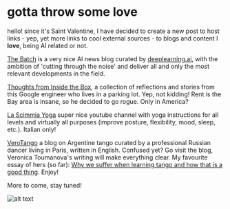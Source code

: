 # gotta throw some love

hello! since it's Saint Valentine, I have decided to create a new post to host links - yep, yet more links to cool external sources - to blogs and content I **love**, being AI related or not. 

[The Batch](https://www.deeplearning.ai/thebatch/?utm_source=social&utm_medium=twitter&utm_campaign=TheBatchAnnouncementAugust132019)
 is a very nice AI news blog curated by [deeplearning.ai](https://www.deeplearning.ai/), with the ambition of 'cutting through the noise' and deliver all and only the most relevant developments in the field.
 
[Thoughts from Inside the Box](https://frominsidethebox.com/), 
a collection of reflections and stories from this Google engineer who lives in a parking lot. Yep, not kidding! 
 Rent is the Bay area is insane, so he decided to go rogue. Only in America?
 
 [La Scimmia Yoga](https://www.youtube.com/user/LaScimmiaYoga) super nice youtube channel with yoga instructions for all levels and 
 virtually all purposes (improve posture, flexibility, mood, sleep, etc.). Italian only!
 
 [VeroTango](https://verotango.com/) a blog on Argentine tango curated by a professional Russian dancer living in Paris, written in English. Confused yet? Go visit the blog, Veronica Toumanova's writing will make everything clear. My favourite essay of hers (so far): [Why we suffer when learning tango and how that is a good thing](https://www.facebook.com/notes/veronica-toumanova/why-we-suffer-when-learning-tango-and-how-is-that-a-good-thing/10151749288697499). Enjoy!

 More to come, stay tuned!




![alt text](http://theawkwardyeti.com/wp-content/uploads/2015/02/0213_Heartbodystandards.png "The Awkward Yeti on Valentine's day pressures")

